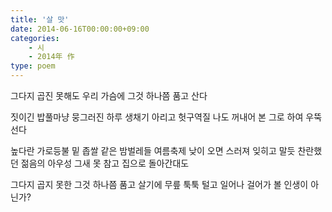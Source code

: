 ```yaml
---
title: '살 맛'
date: 2014-06-16T00:00:00+09:00
categories: 
    - 시
    - 2014年 作
type: poem
---
```


그다지 곱진 못해도
우리 가슴에 그것 하나쯤 품고 산다

짓이긴 밥풀마냥 뭉그러진 하루
생채기 아리고 헛구역질 나도
꺼내어 본 그로 하여 우뚝 선다

높다란 가로등불 밑
좁쌀 같은 밤벌레들 여름축제
낮이 오면 스러져 잊히고 말듯
찬란했던 젊음의 아우성
그새 못 참고 집으로 돌아간대도

그다지 곱지 못한
그것 하나쯤 품고 살기에
무릎 툭툭 털고 일어나
걸어가 볼 인생이 아닌가?